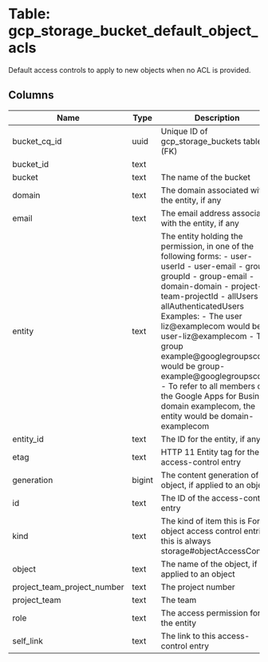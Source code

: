
# Table: gcp_storage_bucket_default_object_acls
Default access controls to apply to new objects when no ACL is provided.
## Columns
| Name        | Type           | Description  |
| ------------- | ------------- | -----  |
|bucket_cq_id|uuid|Unique ID of gcp_storage_buckets table (FK)|
|bucket_id|text||
|bucket|text|The name of the bucket|
|domain|text|The domain associated with the entity, if any|
|email|text|The email address associated with the entity, if any|
|entity|text|The entity holding the permission, in one of the following forms: - user-userId - user-email - group-groupId - group-email - domain-domain - project-team-projectId - allUsers - allAuthenticatedUsers Examples: - The user liz@examplecom would be user-liz@examplecom - The group example@googlegroupscom would be group-example@googlegroupscom - To refer to all members of the Google Apps for Business domain examplecom, the entity would be domain-examplecom|
|entity_id|text|The ID for the entity, if any|
|etag|text|HTTP 11 Entity tag for the access-control entry|
|generation|bigint|The content generation of the object, if applied to an object|
|id|text|The ID of the access-control entry|
|kind|text|The kind of item this is For object access control entries, this is always storage#objectAccessControl|
|object|text|The name of the object, if applied to an object|
|project_team_project_number|text|The project number|
|project_team|text|The team|
|role|text|The access permission for the entity|
|self_link|text|The link to this access-control entry|
